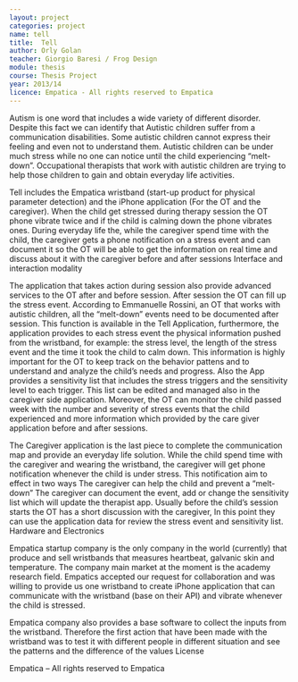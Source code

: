 ```yaml
---
layout: project
categories: project
name: tell
title:  Tell
author: Orly Golan
teacher: Giorgio Baresi / Frog Design
module: thesis
course: Thesis Project
year: 2013/14
licence: Empatica - All rights reserved to Empatica
---
```

Autism is one word that includes a wide variety of different disorder. Despite this fact we can identify that Autistic children suffer from a communication disabilities. Some autistic children cannot express their feeling and even not to understand them. Autistic children can be under much stress while no one can notice until the child experiencing “melt-down”. Occupational therapists that work with autistic children are trying to help those children to gain and obtain everyday life activities.

Tell includes the Empatica wristband (start-up product for physical parameter detection) and the iPhone application (For the OT and the caregiver). When the child get stressed during therapy session the OT phone vibrate twice and if the child is calming down the phone vibrates ones. During everyday life the, while the caregiver spend time with the child, the caregiver gets a phone notification on a stress event and can document it so the OT will be able to get the information on real time and discuss about it with the caregiver before and after sessions
Interface and interaction modality

The application that takes action during session also provide advanced services to the OT after and before session. After session the OT can fill up the stress event. According to Emmanuelle Rossini, an OT that works with autistic children, all the “melt-down” events need to be documented after session. This function is available in the Tell Application, furthermore, the application provides to each stress event the physical information pushed from the wristband, for example: the stress level, the length of the stress event and the time it took the child to calm down. This information is highly important for the OT to keep track on the behavior pattens and to understand and analyze the child’s needs and progress. Also the App provides a sensitivity list that includes the stress triggers and the sensitivity level to each trigger. This list can be edited and managed also in the caregiver side application. Moreover, the OT can monitor the child passed week with the number and severity of stress events that the child experienced and more information which provided by the care giver application before and after sessions.

The Caregiver application is the last piece to complete the communication map and provide an everyday life solution. While the child spend time with the caregiver and wearing the wristband, the caregiver will get phone notification whenever the child is under stress. This notification aim to effect in two ways The caregiver can help the child and prevent a “melt-down” The caregiver can document the event, add or change the sensitivity list which will update the therapist app. Usually before the child’s session starts the OT has a short discussion with the caregiver, In this point they can use the application data for review the stress event and sensitivity list.
Hardware and Electronics

Empatica startup company is the only company in the world (currently) that produce and sell wristbands that measures heartbeat, galvanic skin and temperature. The company main market at the moment is the academy research field. Empatics accepted our request for collaboration and was willing to provide us one wristband to create iPhone application that can communicate with the wristband (base on their API) and vibrate whenever the child is stressed.

Empatica company also provides a base software to collect the inputs from the wristband. Therefore the first action that have been made with the wristband was to test it with different people in different situation and see the patterns and the difference of the values
License

Empatica – All rights reserved to Empatica